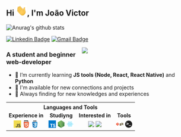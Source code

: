 ## Hi <img src="https://raw.githubusercontent.com/ABSphreak/ABSphreak/master/gifs/Hi.gif" width="30px">, I'm João Victor
![Anurag's github stats](https://github-readme-stats.vercel.app/api?username=joaovictornsv&show_icons=true&bg_color=FFF&text_color=000&title_color=14274e&icon_color=394867)

[![Linkedin Badge](https://img.shields.io/badge/-João%20Victor-6633cc?style=flat-square&logo=Linkedin&color=14274e&link=https://www.linkedin.com/in/joaovictornsv/)](https://www.linkedin.com/in/joaovictornsv/)
[![Gmail Badge](https://img.shields.io/badge/-joaovictornsv@gmail.com-6633cc?style=flat-square&logo=Gmail&1&color=14274e&logoColor=FFF&link=mailto:joaovictornsv@gmail.com)](mailto:joaovictornsv@gmail.com)

<img src="https://files.readme.io/8c11911-senior-front-end-developer-openings-1.gif" width="300" align="right">

 ### A student and beginner web-developer

 - 🌱 I’m currently learning **JS tools (Node, React, React Native)** and **Python**
 - 🤝 I'm available for new connections and projects
 - 🚀 Always finding for new knowledges and experiences


<table >
<tr>
	<th colspan=4 >Languages and Tools</th>
</tr>
        <tr align=center>
            <td><b>Experience in</b></td>
            <td><b>Studiyng</b></td>
            <td><b>Interested in</b></td>
            <td><b>Tools</b></td>
        </tr>
	<tr align=center>
			<td>
		<code><img height="20" src="https://raw.githubusercontent.com/github/explore/80688e429a7d4ef2fca1e82350fe8e3517d3494d/topics/javascript/javascript.png"></code> <code><img height="20" src="https://raw.githubusercontent.com/github/explore/80688e429a7d4ef2fca1e82350fe8e3517d3494d/topics/html/html.png"></code> <code><img height="20" src="https://raw.githubusercontent.com/github/explore/80688e429a7d4ef2fca1e82350fe8e3517d3494d/topics/css/css.png"></code>
	</td>
	<td>
	<code><img height="20" src="https://raw.githubusercontent.com/github/explore/80688e429a7d4ef2fca1e82350fe8e3517d3494d/topics/typescript/typescript.png"></code> <code><img height="20" src="https://raw.githubusercontent.com/github/explore/80688e429a7d4ef2fca1e82350fe8e3517d3494d/topics/nodejs/nodejs.png"></code> <code><img height="20" src="https://raw.githubusercontent.com/github/explore/80688e429a7d4ef2fca1e82350fe8e3517d3494d/topics/react/react.png"></code>
	</td>
	<td>
	<code><img height="20" src="https://devicon.dev/devicon.git/icons/mongodb/mongodb-original-wordmark.svg"></code> <code><img height="20" src="https://devicon.dev/devicon.git/icons/postgresql/postgresql-original-wordmark.svg"></code>
	</td>
	<td>
	<code><img height="20" src="https://raw.githubusercontent.com/github/explore/80688e429a7d4ef2fca1e82350fe8e3517d3494d/topics/git/git.png"></code> <code><img height="20" src="https://raw.githubusercontent.com/github/explore/80688e429a7d4ef2fca1e82350fe8e3517d3494d/topics/terminal/terminal.png"></code>
	</td>
	</tr>
</table>
